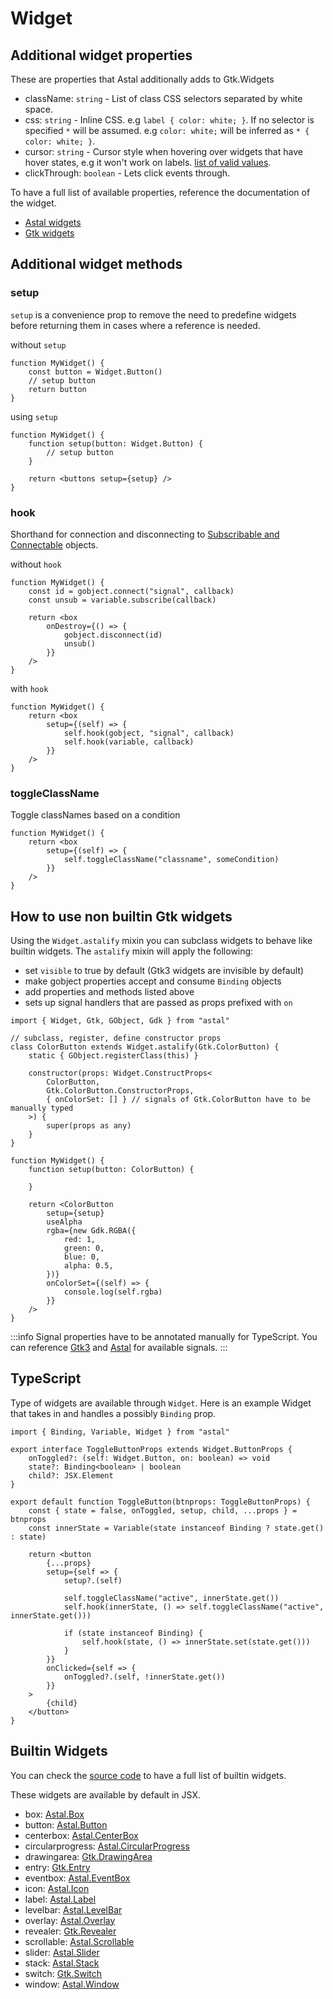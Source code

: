 # Widget

## Additional widget properties

These are properties that Astal additionally adds to Gtk.Widgets

- className: `string` - List of class CSS selectors separated by white space.
- css: `string` - Inline CSS. e.g `label { color: white; }`. If no selector is specified `*` will be assumed. e.g `color: white;` will be inferred as `* { color: white; }`.
- cursor: `string` - Cursor style when hovering over widgets that have hover states, e.g it won't work on labels. [list of valid values](https://docs.gtk.org/gdk3/ctor.Cursor.new_from_name.html).
- clickThrough: `boolean` - Lets click events through.

To have a full list of available properties, reference the documentation of the widget.

- [Astal widgets](https://aylur.github.io/libastal/index.html#classes)
- [Gtk widgets](https://docs.gtk.org/gtk3/#classes)

## Additional widget methods

### setup

`setup` is a convenience prop to remove the need to predefine widgets
before returning them in cases where a reference is needed.

without `setup`

```tsx
function MyWidget() {
    const button = Widget.Button()
    // setup button
    return button
}
```

using `setup`

```tsx
function MyWidget() {
    function setup(button: Widget.Button) {
        // setup button
    }

    return <buttons setup={setup} />
}
```

### hook

Shorthand for connection and disconnecting to [Subscribable and Connectable](http://localhost:5173/astal/guide/ags/binding#subscribable-and-connectable-interface) objects.

without `hook`

```tsx
function MyWidget() {
    const id = gobject.connect("signal", callback)
    const unsub = variable.subscribe(callback)

    return <box
        onDestroy={() => {
            gobject.disconnect(id)
            unsub()
        }}
    />
}
```

with `hook`

```tsx
function MyWidget() {
    return <box
        setup={(self) => {
            self.hook(gobject, "signal", callback)
            self.hook(variable, callback)
        }}
    />
}
```

### toggleClassName

Toggle classNames based on a condition

```tsx
function MyWidget() {
    return <box
        setup={(self) => {
            self.toggleClassName("classname", someCondition)
        }}
    />
}
```

## How to use non builtin Gtk widgets

Using the `Widget.astalify` mixin you can subclass widgets
to behave like builtin widgets.
The `astalify` mixin will apply the following:

- set `visible` to true by default (Gtk3 widgets are invisible by default)
- make gobject properties accept and consume `Binding` objects
- add properties and methods listed above
- sets up signal handlers that are passed as props prefixed with `on`

```tsx
import { Widget, Gtk, GObject, Gdk } from "astal"

// subclass, register, define constructor props
class ColorButton extends Widget.astalify(Gtk.ColorButton) {
    static { GObject.registerClass(this) }

    constructor(props: Widget.ConstructProps<
        ColorButton,
        Gtk.ColorButton.ConstructorProps,
        { onColorSet: [] } // signals of Gtk.ColorButton have to be manually typed
    >) {
        super(props as any)
    }
}

function MyWidget() {
    function setup(button: ColorButton) {

    }

    return <ColorButton
        setup={setup}
        useAlpha
        rgba={new Gdk.RGBA({
            red: 1,
            green: 0,
            blue: 0,
            alpha: 0.5,
        })}
        onColorSet={(self) => {
            console.log(self.rgba)
        }}
    />
}
```

:::info
Signal properties have to be annotated manually for TypeScript.
You can reference [Gtk3](https://gjs-docs.gnome.org/gtk30~3.0/)
and [Astal](https://aylur.github.io/libastal/index.html#classes) for available signals.
:::

## TypeScript

Type of widgets are available through `Widget`.
Here is an example Widget that takes in and handles a possibly `Binding` prop.

```tsx
import { Binding, Variable, Widget } from "astal"

export interface ToggleButtonProps extends Widget.ButtonProps {
    onToggled?: (self: Widget.Button, on: boolean) => void
    state?: Binding<boolean> | boolean
    child?: JSX.Element
}

export default function ToggleButton(btnprops: ToggleButtonProps) {
    const { state = false, onToggled, setup, child, ...props } = btnprops
    const innerState = Variable(state instanceof Binding ? state.get() : state)

    return <button
        {...props}
        setup={self => {
            setup?.(self)

            self.toggleClassName("active", innerState.get())
            self.hook(innerState, () => self.toggleClassName("active", innerState.get()))

            if (state instanceof Binding) {
                self.hook(state, () => innerState.set(state.get()))
            }
        }}
        onClicked={self => {
            onToggled?.(self, !innerState.get())
        }}
    >
        {child}
    </button>
}
```

## Builtin Widgets

You can check the [source code](https://github.com/aylur/astal/blob/main/core/gjs/src/widgets.ts) to have a full list of builtin widgets.

These widgets are available by default in JSX.

- box: [Astal.Box](https://aylur.github.io/libastal/class.Box.html)
- button: [Astal.Button](https://aylur.github.io/libastal/class.Button.html)
- centerbox: [Astal.CenterBox](https://aylur.github.io/libastal/class.CenterBox.html)
- circularprogress: [Astal.CircularProgress](https://aylur.github.io/libastal/class.CircularProgress.html)
- drawingarea: [Gtk.DrawingArea](https://docs.gtk.org/gtk3/class.DrawingArea.html)
- entry: [Gtk.Entry](https://docs.gtk.org/gtk3/class.Entry.html)
- eventbox: [Astal.EventBox](https://aylur.github.io/libastal/class.EventBox.html)
- icon: [Astal.Icon](https://aylur.github.io/libastal/class.Icon.html)
- label: [Astal.Label](https://aylur.github.io/libastal/class.Label.html)
- levelbar: [Astal.LevelBar](https://aylur.github.io/libastal/class.LevelBar.html)
- overlay: [Astal.Overlay](https://aylur.github.io/libastal/class.Overlay.html)
- revealer: [Gtk.Revealer](https://docs.gtk.org/gtk3/class.Revealer.html)
- scrollable: [Astal.Scrollable](https://aylur.github.io/libastal/class.Scrollable.html)
- slider: [Astal.Slider](https://aylur.github.io/libastal/class.Slider.html)
- stack: [Astal.Stack](https://aylur.github.io/libastal/class.Stack.html)
- switch: [Gtk.Switch](https://docs.gtk.org/gtk3/class.Switch.html)
- window: [Astal.Window](https://aylur.github.io/libastal/class.Window.html)
